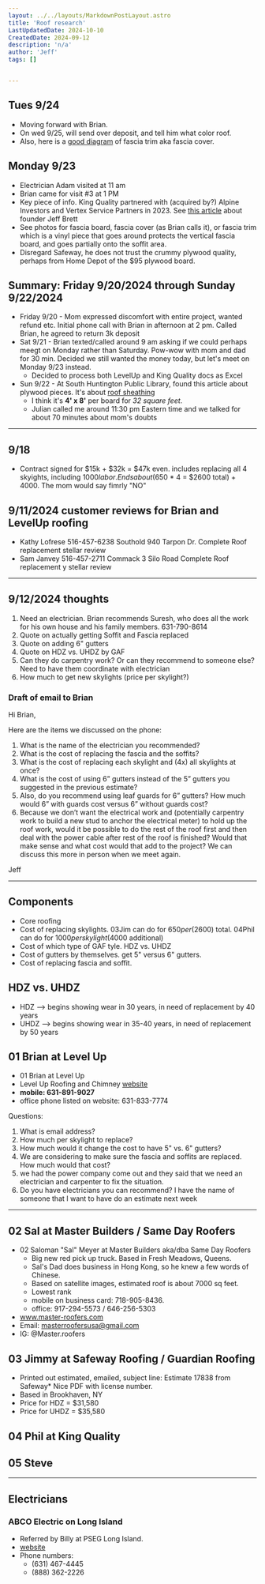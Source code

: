 ```yaml
---
layout: ../../layouts/MarkdownPostLayout.astro
title: 'Roof research'
LastUpdatedDate: 2024-10-10
CreatedDate: 2024-09-12
description: 'n/a'
author: 'Jeff'
tags: []


---
```


## Tues 9/24
* Moving forward with Brian.
* On wed 9/25, will send over deposit, and tell him what color roof.
* Also, here is a [good diagram](https://cdnassets.hw.net/dims4/GG/2c97a68/2147483647/resize/876x%3E/quality/90/?url=https%3A%2F%2Fcdnassets.hw.net%2F0f%2F2e%2F85f03f024e3598b6df5f15480266%2F0220-jlc-ttt-eaves-web-01-rev.jpg) of fascia trim aka fascia cover.

## Monday 9/23
* Electrician Adam visited at 11 am
* Brian came for visit #3 at 1 PM
* Key piece of info. King Quality partnered with (acquired by?) Alpine Investors and Vertex Service Partners in 2023. See [this article](https://alpineinvestors.com/story/jeff-brett-king-quality-vertex-service-partners/) about founder Jeff Brett
* See photos for fascia board, fascia cover (as Brian calls it), or fascia trim which is a vinyl piece that goes around protects the vertical fascia board, and goes partially onto the soffit area.
* Disregard Safeway, he does not trust the crummy plywood quality, perhaps from Home Depot of the $95 plywood board.


## Summary: Friday 9/20/2024 through Sunday 9/22/2024
* Friday 9/20 - Mom expressed discomfort with entire project, wanted refund etc. Initial phone call with Brian in afternoon at 2 pm. Called Brian, he agreed to return 3k deposit
* Sat 9/21 - Brian texted/called around 9 am asking if we could perhaps meegt on Monday rather than Saturday.  Pow-wow with mom and dad for 30 min. Decided we still wanted the money today, but let's meet on Monday 9/23 instead.
	* Decided to process both LevelUp and King Quality docs as Excel
* Sun 9/22 - At South Huntington Public Library, found this article about plywood pieces. It's about [roof sheathing](https://todayshomeowner.com/roofing/guides/roof-sheathing-thickness/)
	* I think it's **4' x 8'** per board for *32 square feet*.
	* Julian called me around 11:30 pm Eastern time and we talked for about 70 minutes about mom's doubts


***

## 9/18
* Contract signed for $15k + $32k = $47k even. includes replacing all 4 skyights, including $1000 labor. Ends about ($650 * 4 = $2600 total) + 4000. The mom would say fimrly "NO"

## 9/11/2024 customer reviews for Brian and LevelUp roofing
* Kathy Lofrese 516-457-6238 Southold 940 Tarpon Dr. Complete Roof replacement  stellar review
* Sam Janvey 516-457-2711 Commack 3 Silo Road Complete Roof replacement  y stellar review


***

## 9/12/2024 thoughts

1. Need an electrician. Brian recommends Suresh, who does all the work for his own house and his family members. 631-790-8614
1. Quote on actually getting Soffit and Fascia replaced
1. Quote on adding 6" gutters
1. Quote on HDZ vs. UHDZ by GAF
1. Can they do carpentry work? Or can they recommend to someone else? Need to have them coordinate with electrician
1. How much to get new skylights (price per skylight?)


### Draft of email to Brian

Hi Brian,

Here are the items we discussed on the phone:
1. What is the name of the electrician you recommended?
1. What is the cost of replacing the fascia and the soffits?
1. What is the cost of replacing each skylight and (4x) all skylights at once?
1. What is the cost of using 6” gutters instead of the 5” gutters you suggested in the previous estimate? 
1. Also, do you recommend using leaf guards for 6” gutters? How much would 6” with guards cost versus 6” without guards cost? 
1. Because we don’t want the electrical work and (potentially carpentry work to build a new stud to anchor the electrical meter) to hold up the roof work, would it be possible to do the rest of the roof first and then deal with the power cable after rest of the roof is finished? Would that make sense and what cost would that add to the project? We can discuss this more in person when we meet again.

Jeff



***



## Components
* Core roofing
* Cost of replacing skylights. 03Jim can do for $650 per ($2600) total. 04Phil can do for $1000 per skylight ($4000 additional)
* Cost of which type of GAF tyle. HDZ vs. UHDZ
* Cost of gutters by themselves. get 5" versus 6" gutters.
* Cost of replacing fascia and soffit.


## HDZ vs. UHDZ
* HDZ --> begins showing wear in 30 years, in need of replacement by 40 years
* UHDZ --> begins showing wear in 35-40 years, in need of replacement by 50 years


## 01 Brian at Level Up
* 01 Brian at Level Up
* Level Up Roofing and Chimney [website](https://leveluproofingandchimney.com/)
* **mobile: 631-891-9027**
* office phone listed on website: 631-833-7774

Questions:

1. What is email address?
1. How much per skylight to replace?
1. How much would it change the cost to have 5" vs. 6" gutters?
1. We are considering to make sure the fascia and soffits are replaced. How much would that cost?
1. we had the power company come out and they said that we need an electrician and carpenter to fix the situation.
1. Do you have electricians you can recommend? I have the name of someone that I want to have do an estimate next week


***

## 02 Sal at Master Builders / Same Day Roofers
* 02 Saloman "Sal" Meyer at Master Builders aka/dba Same Day Roofers
	* Big new red pick up truck. Based in Fresh Meadows, Queens.
	* Sal's Dad does business in Hong Kong, so he knew a few words of Chinese.
	* Based on satellite images, estimated roof is about 7000 sq feet.
	* Lowest rank
	* mobile on business card: 718-905-8436. 
	* office: 917-294-5573 / 646-256-5303
* www.master-roofers.com
* Email: masterroofersusa@gmail.com
* IG: @Master.roofers

## 03 Jimmy at Safeway Roofing / Guardian Roofing
* Printed out estimated, emailed, subject line: Estimate 17838 from Safeway* Nice PDF with license number.
* Based in Brookhaven, NY
* Price for HDZ = $31,580
* Price for UHDZ = $35,580

## 04 Phil at King Quality

## 05 Steve

***

## Electricians
### ABCO Electric on Long Island
* Referred by Billy at PSEG Long Island.
* [website](https://www.abcoelectricli.com)
* Phone numbers: 
    * (631) 467-4445
    * (888) 362-2226 

